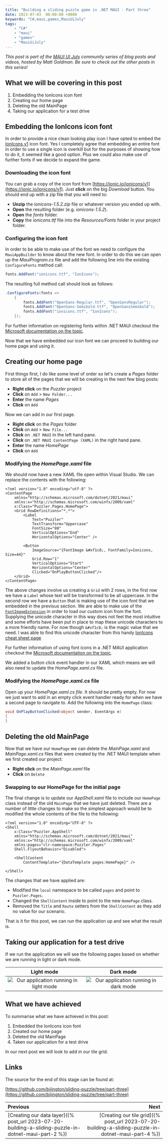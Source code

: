 ```yaml
---
title: "Building a sliding puzzle game in .NET MAUI - Part three"
date: 2023-07-03  00:00:00 +0000
keywords: "C#,maui,games,MauiUiJuly"
tags:
    - "C#"
    - "maui"
    - "games"
    - "MauiUiJuly"
---
```


*This post is part of the [MAUI UI July](https://goforgoldman.com/posts/maui-ui-july-23/) community series of blog posts and videos, hosted by Matt Goldman. Be sure to check out the other posts in this series!*

## What we will be covering in this post

1. Embedding the IonIcons icon font
1. Creating our home page
1. Deleting the old MainPage
1. Taking our application for a test drive

## Embedding the IonIcons icon font

In order to provide a nice clean looking play icon I have opted to embed the [IonIcons v1](https://ionic.io/ionicons/v1) icon font. Yes I completely agree that embedding an entire font in order to use a single icon is overkill but for the purposes of showing how to do it, it seemed like a good option. Plus we could also make use of further fonts if we decide to expand the game.

### Downloading the icon font

You can grab a copy of the icon font from [https://ionic.io/ionicons/v1](https://ionic.io/ionicons/v1). Just **click** on the big *Download* button. You should end up with a zip file that you will need to:

- **Unzip** the *ionicons-1.5.2.zip* file or whatever version you ended up with.
- **Open** the resulting folder (e.g. *ionicons-1.5.2*).
- **Open** the *fonts* folder.
- **Copy** the *ionicons.ttf* file into the *Resources/Fonts* folder in your project folder.

### Configuring the icon font

In order to be able to make use of the font we need to configure the `MauiAppBuilder` to know about the new font. In order to do this we can open up the *MauiProgram.cs* file and add the following line into the existing `ConfigureFonts` method call:

```csharp
fonts.AddFont("ionicons.ttf", "IonIcons");
```

The resulting full method call should look as follows:

```csharp
.ConfigureFonts(fonts =>
    {
        fonts.AddFont("OpenSans-Regular.ttf", "OpenSansRegular");
        fonts.AddFont("OpenSans-Semibold.ttf", "OpenSansSemibold");
        fonts.AddFont("ionicons.ttf", "IonIcons");
    });
```

For further information on registering fonts within .NET MAUI checkout the [Microsoft documentation on the topic](https://learn.microsoft.com/dotnet/maui/user-interface/fonts#register-fonts).

Now that we have embedded our icon font we can proceed to building our home page and using it.

## Creating our home page

First things first, I do like some level of order so let's create a *Pages* folder to store all of the pages that we will be creating in the next few blog posts:

- **Right click** on the *Puzzler* project
- **Click** on `Add` > `New Folder...`
- **Enter** the name *Pages*
- **Click** on `Add`

Now we can add in our first page.

- **Right click** on the *Pages* folder
- **Click** on `Add` > `New File...`
- **Click** on `.NET MAUI` in the left hand pane.
- **Click** on `.NET MAUI ContentPage (XAML)` in the right hand pane.
- **Enter** the name *HomePage*
- **Click** on `Add`

### Modifying the *HomePage.xaml* file

We should now have a new XAML file open within Visual Studio. We can replace the contents with the following:

```xaml
<?xml version="1.0" encoding="utf-8" ?>
<ContentPage
    xmlns="http://schemas.microsoft.com/dotnet/2021/maui"
    xmlns:x="http://schemas.microsoft.com/winfx/2009/xaml"
    x:Class="Puzzler.Pages.HomePage">
    <Grid RowDefinitions="*,*">
        <Label 
            Text="Puzzler"
            TextTransform="Uppercase"
            FontSize="80"
            VerticalOptions="End" 
            HorizontalOptions="Center" />

        <Button
            ImageSource="{FontImage &#xf1c8;, FontFamily=Ionicons, Size=44}"
            Grid.Row="1"
            VerticalOptions="Start" 
            HorizontalOptions="Center"
            Clicked="OnPlayButtonClicked"/>
    </Grid>
</ContentPage>
```

The above changes involve us creating a `Grid` with 2 rows, in the first row we have a `Label` whose text will be transformed to be all uppercase. In the second row we have a `Button` that is making use of the icon font that we embedded in the previous section. We are able to make use of the [`FontImageExtension`](https://learn.microsoft.com/dotnet/api/microsoft.maui.controls.xaml.fontimageextension?view=net-maui-7.0) in order to load our custom icon from the font. Supplying the unicode character in this way does not feel the most intuitive and some efforts have been put in place to map these unicode characters to a more friendly name. For now though `&#xf1c8;` is the magic value that we need. I was able to find this unicode character from this handy [IonIcons cheat sheet page](https://ionic.io/ionicons/v1/cheatsheet.html)

For further information of using font icons in a .NET MAUI application checkout the [Microsoft documentation on the topic](https://learn.microsoft.com/dotnet/maui/user-interface/controls/image#load-a-font-icon).

We added a button click event handler in our XAML which means we will also need to update the *HomePage.xaml.cs* file.

### Modifying the *HomePage.xaml.cs* file

Open up your *HomePage.xaml.cs file*. It should be pretty empty. For now we just want to add in an empty click event handler ready for when we have a second page to navigate to. Add the following into the `HomePage` class:

```csharp
void OnPlayButtonClicked(object sender, EventArgs e)
{
}
```

## Deleting the old MainPage

Now that we have our `HomePage` we can delete the *MainPage.xaml* and *MainPage.xaml.cs* files that were created by the .NET MAUI template when we first created our project:

- **Right click** on the *MainPage.xaml* file
- **Click** on `Delete`

### Swapping to our HomePage for the initial page

The final change is to update our *AppShell.xaml* file to include our `HomePage` class instead of the old `MainPage` that we have just deleted. There are a number of little changes to make so the simplest approach would be to modified the whole contents of the file to the following:

```xaml
<?xml version="1.0" encoding="UTF-8" ?>
<Shell
    x:Class="Puzzler.AppShell"
    xmlns="http://schemas.microsoft.com/dotnet/2021/maui"
    xmlns:x="http://schemas.microsoft.com/winfx/2009/xaml"
    xmlns:pages="clr-namespace:Puzzler.Pages"
    Shell.FlyoutBehavior="Disabled">

    <ShellContent
        ContentTemplate="{DataTemplate pages:HomePage}" />

</Shell>
```

The changes that we have applied are:

- Modified the `local` namespace to be called `pages` and point to `Puzzler.Pages`.
- Changed the `ShellContent` inside to point to the new `HomePage` class.
- Removed the `Title` and `Route` setters from the `ShellContent` as they add no value for our scenario.

That is it for this post, we can run the application up and see what the result is.

## Taking our application for a test drive

If we run the application we will see the following pages based on whether we are running in light or dark mode.

Light mode             |  Dark mode
:-------------------------:|:-------------------------:
![Our application running in light mode](/images/2023-07-20-building-a-sliding-puzzle-in-dotnet-maui-part-3/result-1.png)  |  ![Our application running in dark mode](/images/2023-07-20-building-a-sliding-puzzle-in-dotnet-maui-part-3/result-2.png)

## What we have achieved

To summarise what we have achieved in this post:

1. Embedded the IonIcons icon font
1. Created our home page
1. Deleted the old MainPage
1. Taken our application for a test drive

In our next post we will look to add in our tile grid.

## Links

The source for the end of this stage can be found at:

[https://github.com/bijington/sliding-puzzle/tree/part-three](https://github.com/bijington/sliding-puzzle/tree/part-three)

Previous             |  Next
:-------------------------|-------------------------:
[Creating our data layer]({% post_url 2023-07-20-building-a-sliding-puzzle-in-dotnet-maui-part-2 %}) | [Creating our tile grid]({% post_url 2023-07-20-building-a-sliding-puzzle-in-dotnet-maui-part-4 %})
